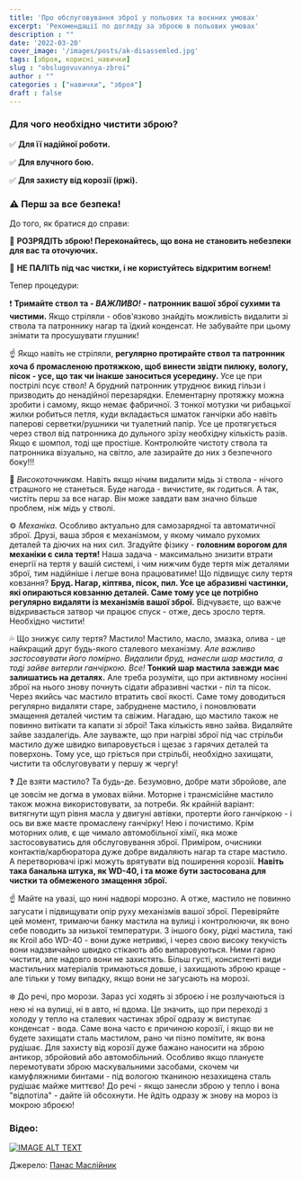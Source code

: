 ```yaml
---
title: 'Про обслуговування зброї у польових та воєнних умовах'
excerpt: 'Рекомендації по догляду за зброєю в польових умовах'
description : ""
date: '2022-03-20'
cover_image: '/images/posts/ak-disassemled.jpg'
tags: [зброя, корисні_навички]
slug : "obslugovuvannya-zbroi"
author : ""
categories : ["навички", "зброя"]
draft : false
---
```


### Для чого необхідно чистити зброю?

✅ **Для її надійної роботи.**

✅ **Для влучного бою.**

✅ **Для захисту від корозії (іржі).**

### ⚠️ Перш за все безпека!
До того, як братися до справи:

🔶 **РОЗРЯДІТЬ зброю!
Переконайтесь, що вона не становить небезпеки для вас та оточуючих.**

🔶 **НЕ ПАЛІТЬ під час чистки, і не користуйтесь відкритим вогнем!**

Тепер процедури:

❗ **Тримайте ствол та - *ВАЖЛИВО!* - патронник вашої зброї сухими та чистими.** Якщо стріляли - обов'язково знайдіть можливість видалити зі ствола та патроннику нагар та їдкий конденсат. Не забувайте при цьому знімати та просушувати глушник! 

☝️ Якщо навіть не стріляли, **регулярно протирайте ствол та патронник хоча б промасленою протяжкою, щоб винести звідти пилюку, вологу, пісок - усе, що так чи інакше заноситься усередину.** Усе це при пострілі псує ствол! А брудний патронник утруднює викид гільзи і призводить до ненадійної перезарядки.
Елементарну протяжку можна зробити і самому, якщо немає фабричної. З тонкої мотузки чи рибацької жилки робиться петля, куди вкладається шматок ганчірки або навіть паперові серветки/рушники чи туалетний папір. Усе це протягується через ствол від патронника до дульного зрізу необхідну кількість разів. Якщо є шомпол, тоді ще простіше. Контролюйте чистоту ствола та патронника візуально, на світло, але зазирайте до них з безпечного боку!!!

🎯 *Високоточникам.* Навіть якщо нічим видалити мідь зі ствола - нічого страшного не станеться. Буде нагода - вичистите, як годиться. А так, чистіть перш за все нагар. Він може завдати вам значно більше проблем, ніж мідь у стволі.

⚙️ *Механіка.* Особливо актуально для самозарядної та автоматичної зброї. Друзі, ваша зброя є механізмом, у якому чимало рухомих деталей та діючих на них сил. Згадуйте фізику - **головним ворогом для механіки є сила тертя!** Наша задача - максимально знизити втрати енергії на тертя у вашій системі, і чим нижчим буде тертя між деталями зброї, тим надійніше і легше вона працюватиме! 
Що підвищує силу тертя ковзання? **Бруд. Нагар, кіптява, пісок, пил. Усе це абразивні частинки, які опираються ковзанню деталей. Саме тому усе це потрібно регулярно видаляти із механізмів вашої зброї.** Відчуваєте, що важче відкривається затвор чи працює спуск - отже, десь зросло тертя. Необхідно чистити! 

💦 Що знижує силу тертя? Мастило! Мастило, масло, змазка, олива - це найкращий друг будь-якого сталевого механізму. *Але важливо застосовувати його помірно. Видалили бруд, нанесли шар мастила, а тоді зайве витерли ганчіркою. Все!*
**Тонкий шар мастила завжди має залишатись на деталях.** Але треба розуміти, що при активному носінні зброї на нього знову почнуть сідати абразивні частки - піл та пісок. Через якийсь час мастило втратить свої якості. Саме тому доводиться регулярно видаляти старе, забруднене мастило, і поновлювати змащення деталей чистим та свіжим.
Нагадаю, що мастило також не повинно витікати та капати зі зброї! Така кількість явно зайва. Видаляйте зайве заздалегідь. Але зауважте, що при нагріві зброї під час стрільби мастило дуже швидко випаровується і щезає з гарячих деталей та поверхонь. Тому усе, що гріється при стрільбі, необхідно захищати, чистити та обслуговувати у першу ж чергу!

❓ Де взяти мастило? Та будь-де. Безумовно, добре мати збройове, але це зовсім не догма в умовах війни. Моторне і трансмісійне мастило також можна використовувати, за потреби. Як крайній варіант: витягнути щуп рівня масла у двигуні автівки, протерти його ганчіркою - і ось ви вже маєте промаслену ганчірку! Нею і почистимо. 
Крім моторних олив, є ще чимало автомобільної хімії, яка може застосовуватись для обслуговування зброї. Приміром, очисники контактів/карбюратора дуже добре видаляють нагар та старе мастило. А перетворювачі іржі можуть врятувати від поширення корозії. **Навіть така банальна штука, як WD-40, і та може бути застосована для чистки та обмеженого змащення зброї.**

☝️ Майте на увазі, що нині надворі морозно. А отже, мастило не повинно загусати і підвищувати опір руху механізмів вашої зброї. Перевіряйте цей момент, тримаючи банку мастила на вулиці і контролюючи, як воно себе поводить за низької температури.
З іншого боку, рідкі мастила, такі як Kroil або WD-40 - вони дуже нетривкі, і через свою високу текучість вони надзвичайно швидко стікають або випаровуються. Ними гарно чистити, але надовго вони не захистять. Більш густі, консистенті види мастильних матеріалів тримаються довше, і захищають зброю краще - але тільки у тому випадку, якщо вони не загусають на морозі.

❄️ До речі, про морози. Зараз усі ходять зі зброєю і не розлучаються із нею ні на вулиці, ні в авто, ні вдома. Це значить, що при переході з холоду у тепло на сталевих частинах зброї одразу ж виступає конденсат - вода. Саме вона часто є причиною корозії, і якщо ви не будете захищати сталь мастилом, рано чи пізно помітите, як вона рудішає. Для захисту від корозії дуже бажано наносити на зброю антикор, збройовий або автомобільний. Особливо якщо плануєте перемотувати зброю маскувальними засобами, скочем чи камуфляжними бинтами - під вологою тканиною незахищена сталь рудішає майже миттєво! До речі - якщо занесли зброю у тепло і вона "відпотіла" - дайте їй обсохнути. Не йдіть одразу ж знову на мороз із мокрою зброєю!

### Відео:
[![IMAGE ALT TEXT](http://img.youtube.com/vi/vKDCq9ijNcw/0.jpg)](https://youtu.be/vKDCq9ijNcw)

Джерело: [Панас Маслійник](https://m.facebook.com/story.php?story_fbid=pfbid024vLJSsnVAVJf29gxD3P6kEg8o6cwBddSTL5k5PJVd4qC2VfSsTMZ9khiJGnhDAFdl&id=100001882554857)